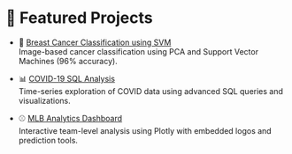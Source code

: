
# 📂 Featured Projects

- 🔬 [Breast Cancer Classification using SVM](https://github.com/dr-adriandc/breast-cancer-svm)  
  Image-based cancer classification using PCA and Support Vector Machines (96% accuracy).

- 📊 [COVID-19 SQL Analysis](https://github.com/dr-adriandc/covid19-sql)  
  Time-series exploration of COVID data using advanced SQL queries and visualizations.

- ⚾ [MLB Analytics Dashboard](https://github.com/dr-adriandc/mlb-analytics)  
  Interactive team-level analysis using Plotly with embedded logos and prediction tools.
